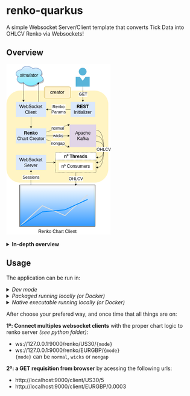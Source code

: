 # renko-quarkus

A simple Websocket Server/Client template that converts Tick Data into OHLCV Renko via Websockets!

## Overview
![SegmentLocal](readme_files/diagram.png "draw.io diagram")

<details>
<summary><strong>In-depth overview</strong></summary> <br>

Everything starts with a GET request, which the user enters the renko parameters into the url:
```text
localhost:9000/client/{symbol}/{brickSize}
```
The [WebSocketClient](https://github.com/srlcarlg/renko-quarkus/blob/master/creator/src/main/java/creator/client/WebSocketClient.java) will open a connection to simulator server, while the _symbol_ and _brickSize_ are stored in [SessionService](https://github.com/srlcarlg/renko-quarkus/blob/master/creator/src/main/java/creator/client/SessionService.java).

Every message came from simulator will be transfered to reactive [RenkoChartService](https://github.com/srlcarlg/renko-quarkus/blob/master/creator/src/main/java/creator/core/services/RenkoChartService.java), send to **3 producers** (`normal-in-memory`, `wicks-in-memory`, `nongap-in-memory`) a **dynamic topic** with the following pattern:
```text
new renko: {symbol}_{mode}
forming renko: {symbol}_{mode}_forming

ex: us30_normal, eurgbp_wicks, us500_nongap
```
> **_NOTE:_**  The forming renko topics are not actually sent because **a suitable frontend hasn't been created yet**. <br>
Maybe in the future using Server-Sent-Events (SSE).

The [WebsocketServer](https://github.com/srlcarlg/renko-quarkus/blob/master/creator/src/main/java/creator/server/WebSocketServer.java) will receive a connection following the pattern:
```text
ws://localhost:9000/renko/{symbol}/{mode}
```
**The symbol must be the same** as that given in the **GET request**, otherwise the consumer will read an empty non-existent topic.


We have 2 _"types"_ of consumers:
- **_3 Static consumers_**: Once time inicialized, will never be closed until the application shutdown.
- **_nº Dynamic consumers_**: Created as needed, can be closed due inactivity a.k.a empty sessions, every 30min.

The Group ID of each consumer are identify by renko mode _[`normal`, `wicks`, `nongap`]_ which reads the respective channel/topic.

**Both consumers** will have the **topic updated** if they have **empty sessions** and a new connection with the **same Group ID** (renko mode) is made. <br>

_Example:_
```text
Consumer nongap-0, topic us30_nongap, total sessions: 1
*session disconnect*
Consumer nongap-0, topic us30_nongap, total sessions: 0
*new connection to us500_nongap*
Using an existing empty session consumer of group nongap to topic us500_nongap
*change the topic*
Consumer nongap-0, topic us500_nongap, total sessions: 1
```
</details>

## <a name="usage"></a>Usage
The application can be run in:

<details>
<summary><i>Dev mode</i></summary>

In root path: <br>
**1º Start simulator.**
```shell script
./mvnw -f simulator compile quarkus:dev
```
**2º Start creator.**
```shell script
./mvnw -f creator compile quarkus:dev
```
**Thanks to [Quarkus Dev Services](https://quarkus.io/guides/kafka-dev-services)**, a Kafka broker is started automatically from a container.
</details>

<details>
<summary><i>Packaged running locally (or Docker)</i></summary>

In root path: <br>
**1º package simulator and creator.**
```shell script
./mvnw -f simulator package
./mvnw -f creator package
```
> **_NOTE:_** Before packaging **creator**, you'll need to change 2 properties in application.properties to:<br>
_**%prod.kafka.bootstrap.servers**=localhost:9092_ <br>
_**%prod.creator.client.simulator.url**=localhost:8080/ticks._ <br>
If running on Docker, no changes are needed.

**2º We need start a Kafka broker manually by ourselves**, so using Docker, let's iniciate the kafka-compose.yaml:
```shell script
docker compose -f kafka-compose.yaml up -d
```
**3º Run the packages!**
```shell script
java -jar simulator/target/quarkus-app/quarkus-run.jar
java -jar creator/target/quarkus-app/quarkus-run.jar
```
#### on Docker
**Afte 1º just do:**
```shell script
docker compose up -d
```
</details>

<details>
<summary><i>Native executable running locally (or Docker)</i></summary>

In root path: <br>
**1º package simulator and creator.**
```shell script
./mvnw -f simulator package -Dnative -Dquarkus.native.container-build=true
./mvnw -f creator package -Dnative -Dquarkus.native.container-build=true
```
> **_NOTE:_** Before packaging **creator**, you'll need to change 2 properties in application.properties to:<br>
_**%prod.kafka.bootstrap.servers**=localhost:9092_ <br>
_**%prod.creator.client.simulator.url**=localhost:8080/ticks._ <br>
If running on Docker, no changes are needed.

**2º We need start a Kafka broker manually by ourselves**, so using Docker, let's iniciate the kafka-compose.yaml:
```shell script
docker compose -f kafka-compose.yaml up -d
```
**3º Run the packages!**
```shell script
./simulator/target/simulator-0.0.1-runner
./creator/target/creator-0.0.1-runner
```
#### on Docker
**Afte 1º just do:**
```shell script
docker compose -f native-compose.yaml up -d
```
</details>

After choose your prefered way, and once time that all things are on: <br>

**1º: Connect multiples websocket clients** with the proper chart logic to renko server _(see python folder)_:
- ws://127.0.0.1:9000/renko/US30/`{mode}`
- ws://127.0.0.1:9000/renko/EURGBP/`{mode}` <br>
`{mode}` can be `normal`, `wicks` or `nongap`

**2º: a GET requisition from browser** by acessing the following urls:
- http://localhost:9000/client/US30/5
- http://localhost:9000/client/EURGBP/0.0003
